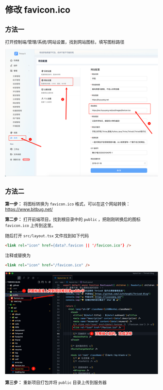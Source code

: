 # 修改 favicon.ico 

## 方法一

打开控制端/管理/系统/网站设置，找到网站图标，填写图标路径

![image-20250709140251177](./assets/image-20250709140251177.png)




## 方法二

**第一步：** 将图标转换为 `favicon.ico` 格式，可以在这个网站转换：https://www.bitbug.net/

**第二步：** 打开前端项目，找到根目录中的 `public` ，把刚刚转换后的图标  `favicon.ico`  上传到这里。

随后打开 `src/layout.tsx` 文件找到如下代码

```html
<link rel="icon" href={data?.favicon || '/favicon.ico'} />
```

注释或替换为

```html
<link rel="icon" href="/favicon.ico" />
```

![image-20250709135416413](./assets/image-20250709135416413.png)

**第三步：** 重新项目打包并将 `public` 目录上传到服务器